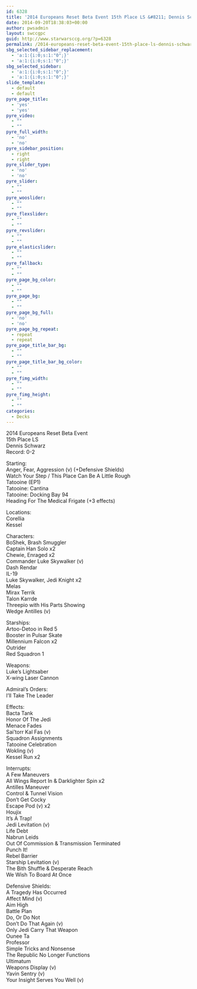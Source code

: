 ```yaml
---
id: 6328
title: '2014 Europeans Reset Beta Event 15th Place LS &#8211; Dennis Schwarz WYS'
date: 2014-09-20T18:38:03+00:00
author: pwsadmin
layout: swccgpc
guid: http://www.starwarsccg.org/?p=6328
permalink: /2014-europeans-reset-beta-event-15th-place-ls-dennis-schwarz-wys/
sbg_selected_sidebar_replacement:
  - 'a:1:{i:0;s:1:"0";}'
  - 'a:1:{i:0;s:1:"0";}'
sbg_selected_sidebar:
  - 'a:1:{i:0;s:1:"0";}'
  - 'a:1:{i:0;s:1:"0";}'
slide_template:
  - default
  - default
pyre_page_title:
  - 'yes'
  - 'yes'
pyre_video:
  - ""
  - ""
pyre_full_width:
  - 'no'
  - 'no'
pyre_sidebar_position:
  - right
  - right
pyre_slider_type:
  - 'no'
  - 'no'
pyre_slider:
  - ""
  - ""
pyre_wooslider:
  - ""
  - ""
pyre_flexslider:
  - ""
  - ""
pyre_revslider:
  - ""
  - ""
pyre_elasticslider:
  - ""
  - ""
pyre_fallback:
  - ""
  - ""
pyre_page_bg_color:
  - ""
  - ""
pyre_page_bg:
  - ""
  - ""
pyre_page_bg_full:
  - 'no'
  - 'no'
pyre_page_bg_repeat:
  - repeat
  - repeat
pyre_page_title_bar_bg:
  - ""
  - ""
pyre_page_title_bar_bg_color:
  - ""
  - ""
pyre_fimg_width:
  - ""
  - ""
pyre_fimg_height:
  - ""
  - ""
categories:
  - Decks
---
```

2014 Europeans Reset Beta Event  
15th Place LS  
Dennis Schwarz  
Record: 0-2

Starting:  
Anger, Fear, Aggression (v) (+Defensive Shields)  
Watch Your Step / This Place Can Be A Little Rough  
Tatooine (EP1)  
Tatooine: Cantina  
Tatooine: Docking Bay 94  
Heading For The Medical Frigate (+3 effects)

Locations:  
Corellia  
Kessel

Characters:  
BoShek, Brash Smuggler  
Captain Han Solo x2  
Chewie, Enraged x2  
Commander Luke Skywalker (v)  
Dash Rendar  
IL-19  
Luke Skywalker, Jedi Knight x2  
Melas  
Mirax Terrik  
Talon Karrde  
Threepio with His Parts Showing  
Wedge Antilles (v)

Starships:  
Artoo-Detoo in Red 5  
Booster in Pulsar Skate  
Millennium Falcon x2  
Outrider  
Red Squadron 1

Weapons:  
Luke&#8217;s Lightsaber  
X-wing Laser Cannon

Admiral&#8217;s Orders:  
I&#8217;ll Take The Leader

Effects:  
Bacta Tank  
Honor Of The Jedi  
Menace Fades  
Sai&#8217;torr Kal Fas (v)  
Squadron Assignments  
Tatooine Celebration  
Wokling (v)  
Kessel Run x2

Interrupts:  
A Few Maneuvers  
All Wings Report In & Darklighter Spin x2  
Antilles Maneuver  
Control & Tunnel Vision  
Don&#8217;t Get Cocky  
Escape Pod (v) x2  
Houjix  
It&#8217;s A Trap!  
Jedi Levitation (v)  
Life Debt  
Nabrun Leids  
Out Of Commission & Transmission Terminated  
Punch It!  
Rebel Barrier  
Starship Levitation (v)  
The Bith Shuffle & Desperate Reach  
We Wish To Board At Once

Defensive Shields:  
A Tragedy Has Occurred  
Affect Mind (v)  
Aim High  
Battle Plan  
Do, Or Do Not  
Don&#8217;t Do That Again (v)  
Only Jedi Carry That Weapon  
Ounee Ta  
Professor  
Simple Tricks and Nonsense  
The Republic No Longer Functions  
Ultimatum  
Weapons Display (v)  
Yavin Sentry (v)  
Your Insight Serves You Well (v)